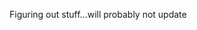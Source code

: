 Figuring out stuff...will probably not update


<!---
Roshan3214/Roshan3214 is a ✨ special ✨ repository because its `README.md` (this file) appears on your GitHub profile.
You can click the Preview link to take a look at your changes.
--->
